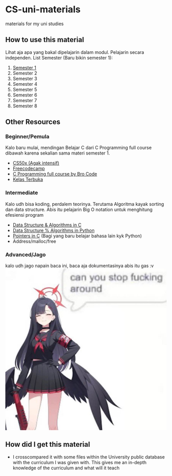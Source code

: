 # CS-uni-materials
materials for my uni studies

## How to use this material
Lihat aja apa yang bakal dipelajarin dalam modul. Pelajarin secara independen. 
List Semester (Baru bikin semester 1):
1. [Semester 1](https://github.com/Not-Baguette/CS-uni-materials/blob/main/sem1/README.md)
2. Semester 2
3. Semester 3
4. Semester 4
5. Semester 5
6. Semester 6
7. Semester 7
8. Semester 8


## Other Resources
### Beginner/Pemula
Kalo baru mulai, mendingan Belajar C dari C Programming full course dibawah karena sekalian sama materi semester 1.
- [CS50x (Agak intensif)](https://cs50.harvard.edu/x/2024/weeks/)
- [Freecodecamp](https://www.youtube.com/@freecodecamp)
- [C Programming full course by Bro Code](https://www.youtube.com/watch?v=87SH2Cn0s9A)
- [Kelas Terbuka](https://www.youtube.com/@KelasTerbuka)

### Intermediate
Kalo udh bisa koding, perdalem teorinya. Terutama Algoritma kayak sorting dan data structure. Abis itu pelajarin Big O notation untuk menghitung efesiensi program
- [Data Structure & Algorithms in C](https://www.youtube.com/watch?v=CBYHwZcbD-s)
- [Data Structure % Algorithms in Python](https://www.youtube.com/watch?v=8hly31xKli0)
- [Pointers in C](https://youtu.be/DplxIq0mc_Y) (Bagi yang baru belajar bahasa lain kyk Python)
- Address/malloc/free

### Advanced/Jago
kalo udh jago napain baca ini, baca aja dokumentasinya abis itu gas :v
![Blue archive jumpscare](https://github.com/Not-Baguette/CS-uni-materials/blob/main/assets/ichika.jpg)

## How did I get this material
- I crosscompared it with some files within the University public database with the curriculum I was given with. This gives me an in-depth knowledge of the curriculum and what will it teach
